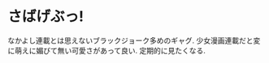 # さばげぶっ!

なかよし連載とは思えないブラックジョーク多めのギャグ.
少女漫画連載だと変に萌えに媚びて無い可愛さがあって良い.
定期的に見たくなる.

<div class="youtube" src-id="W955JzaQ1Iw"></div>
